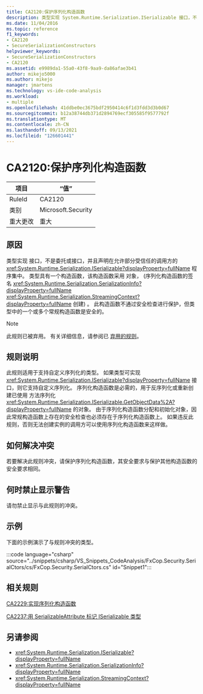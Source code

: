 ```yaml
---
title: CA2120:保护序列化构造函数
description: 类型实现 System.Runtime.Serialization.ISerializable 接口，不是委托或接口，并且声明在允许部分受信任的调用方的程序集中。
ms.date: 11/04/2016
ms.topic: reference
f1_keywords:
- CA2120
- SecureSerializationConstructors
helpviewer_keywords:
- SecureSerializationConstructors
- CA2120
ms.assetid: e9989da1-55a0-43f8-9aa9-da86afae3b41
author: mikejo5000
ms.author: mikejo
manager: jmartens
ms.technology: vs-ide-code-analysis
ms.workload:
- multiple
ms.openlocfilehash: 41ddbe0ec3675bdf2950414c6f1d3fdd3d3b0d67
ms.sourcegitcommit: b12a38744db371d2894769ecf305585f9577792f
ms.translationtype: MT
ms.contentlocale: zh-CN
ms.lasthandoff: 09/13/2021
ms.locfileid: "126601441"
---
```

# <a name="ca2120-secure-serialization-constructors"></a>CA2120:保护序列化构造函数

|项目|“值”|
|-|-|
|RuleId|CA2120|
|类别|Microsoft.Security|
|重大更改|重大|

## <a name="cause"></a>原因
类型实现 接口，不是委托或接口，并且声明在允许部分受信任的调用方的 <xref:System.Runtime.Serialization.ISerializable?displayProperty=fullName> 程序集中。 类型具有一个构造函数，该构造函数采用 对象， (序列化构造函数的签名 <xref:System.Runtime.Serialization.SerializationInfo?displayProperty=fullName> <xref:System.Runtime.Serialization.StreamingContext?displayProperty=fullName> 创建) 。 此构造函数不通过安全检查进行保护，但类型中的一个或多个常规构造函数是安全的。

> [!NOTE]
> 此规则已被弃用。 有关详细信息，请参阅已 [弃用的规则](fxcop-unported-deprecated-rules.md)。

## <a name="rule-description"></a>规则说明
此规则适用于支持自定义序列化的类型。 如果类型可实现 <xref:System.Runtime.Serialization.ISerializable?displayProperty=fullName> 接口，则它支持自定义序列化。 序列化构造函数是必需的，用于反序列化或重新创建已使用 方法序列化 <xref:System.Runtime.Serialization.ISerializable.GetObjectData%2A?displayProperty=fullName> 的对象。 由于序列化构造函数分配和初始化对象，因此常规构造函数上存在的安全检查也必须存在于序列化构造函数上。 如果违反此规则，否则无法创建实例的调用方可以使用序列化构造函数来这样做。

## <a name="how-to-fix-violations"></a>如何解决冲突
若要解决此规则冲突，请保护序列化构造函数，其安全要求与保护其他构造函数的安全要求相同。

## <a name="when-to-suppress-warnings"></a>何时禁止显示警告
请勿禁止显示与此规则的冲突。

## <a name="example"></a>示例
下面的示例演示了与规则冲突的类型。

:::code language="csharp" source="../snippets/csharp/VS_Snippets_CodeAnalysis/FxCop.Security.SerialCtors/cs/FxCop.Security.SerialCtors.cs" id="Snippet1":::

## <a name="related-rules"></a>相关规则
[CA2229:实现序列化构造函数](/dotnet/fundamentals/code-analysis/quality-rules/ca2229)

[CA2237:用 SerializableAttribute 标记 ISerializable 类型](/dotnet/fundamentals/code-analysis/quality-rules/ca2237)

## <a name="see-also"></a>另请参阅

- <xref:System.Runtime.Serialization.ISerializable?displayProperty=fullName>
- <xref:System.Runtime.Serialization.SerializationInfo?displayProperty=fullName>
- <xref:System.Runtime.Serialization.StreamingContext?displayProperty=fullName>
